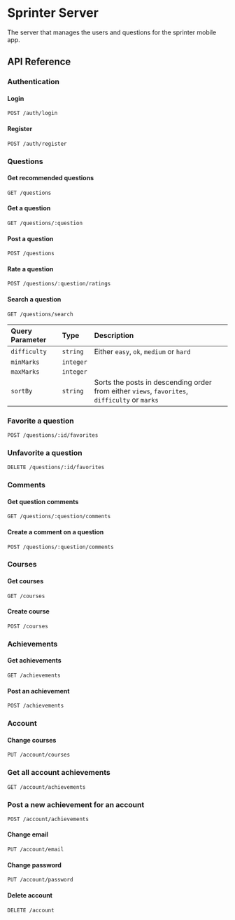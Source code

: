 # Sprinter Server

The server that manages the users and questions for the sprinter mobile app.

## API Reference

### Authentication

#### Login

```http
POST /auth/login
```

#### Register

```http
POST /auth/register
```

### Questions

#### Get recommended questions

```http
GET /questions
```

#### Get a question

```http
GET /questions/:question
```

#### Post a question

```http
POST /questions
```

#### Rate a question

```http
POST /questions/:question/ratings
```

#### Search a question

```http
GET /questions/search
```

| Query Parameter | Type      | Description                                                                                   |
| :-------------- | :-------- | :-------------------------------------------------------------------------------------------- |
| `difficulty`    | `string`  | Either `easy`, `ok`, `medium` or `hard`                                                       |
| `minMarks`      | `integer` |                                                                                               |
| `maxMarks`      | `integer` |                                                                                               |
| `sortBy`        | `string`  | Sorts the posts in descending order from either `views`, `favorites`, `difficulty` or `marks` |

### Favorite a question

```http
POST /questions/:id/favorites
```

### Unfavorite a question

```http
DELETE /questions/:id/favorites
```

### Comments

#### Get question comments

```http
GET /questions/:question/comments
```

#### Create a comment on a question

```http
POST /questions/:question/comments
```

### Courses

#### Get courses

```http
GET /courses
```

#### Create course

```http
POST /courses
```

### Achievements

#### Get achievements

```http
GET /achievements
```

#### Post an achievement

```http
POST /achievements
```

### Account

#### Change courses

```http
PUT /account/courses
```

### Get all account achievements

```http
GET /account/achievements
```

### Post a new achievement for an account

```http
POST /account/achievements
```

#### Change email

```http
PUT /account/email
```

#### Change password

```http
PUT /account/password
```

#### Delete account

```http
DELETE /account
```
